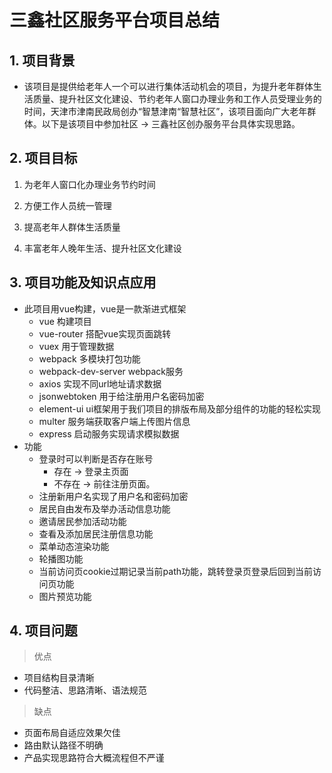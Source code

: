 # 三鑫社区服务平台项目总结
    
## 1. 项目背景

- 该项目是提供给老年人一个可以进行集体活动机会的项目，为提升老年群体生活质量、提升社区文化建设、节约老年人窗口办理业务和工作人员受理业务的时间，天津市津南民政局创办“智慧津南“智慧社区”，该项目面向广大老年群体。以下是该项目中参加社区 -> 三鑫社区创办服务平台具体实现思路。

## 2. 项目目标

1. 为老年人窗口化办理业务节约时间

2. 方便工作人员统一管理

3. 提高老年人群体生活质量

4. 丰富老年人晚年生活、提升社区文化建设

## 3. 项目功能及知识点应用

- 此项目用vue构建，vue是一款渐进式框架
    - vue  构建项目
    - vue-router  搭配vue实现页面跳转
    - vuex  用于管理数据
    - webpack  多模块打包功能
    - webpack-dev-server  webpack服务
    - axios 实现不同url地址请求数据
    - jsonwebtoken  用于给注册用户名密码加密
    - element-ui ui框架用于我们项目的排版布局及部分组件的功能的轻松实现
    - multer  服务端获取客户端上传图片信息
    - express 启动服务实现请求模拟数据 
- 功能
    - 登录时可以判断是否存在账号
        - 存在 -> 登录主页面
        - 不存在 -> 前往注册页面。 
    - 注册新用户名实现了用户名和密码加密
    - 居民自由发布及举办活动信息功能
    - 邀请居民参加活动功能
    - 查看及添加居民注册信息功能
    - 菜单动态渲染功能
    - 轮播图功能
    - 当前访问页cookie过期记录当前path功能，跳转登录页登录后回到当前访问页功能
    - 图片预览功能

## 4. 项目问题
> 优点

- 项目结构目录清晰
- 代码整洁、思路清晰、语法规范


> 缺点
- 页面布局自适应效果欠佳
- 路由默认路径不明确
- 产品实现思路符合大概流程但不严谨